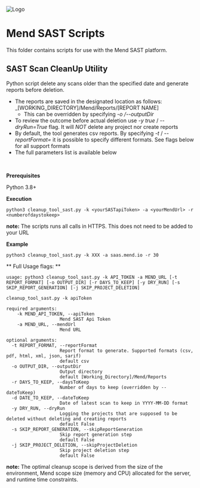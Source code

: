 ![Logo](https://mend-toolkit-resources-public.s3.amazonaws.com/img/mend-io-logo-horizontal.svg)  

# Mend SAST Scripts
This folder contains scripts for use with the Mend SAST platform.

## SAST Scan CleanUp Utility

Python script delete any scans older than the specified date and generate reports before deletion.
* The reports are saved in the designated location as follows: _[WORKING_DIRECTORY]/Mend/Reports/[REPORT NAME]
	* This can be overridden by specifying _-o /--outputDir_
* To review the outcome before actual deletion use _-y true_ / _--dryRun=True_ flag. It will _NOT_ delete any project nor create reports 
* By default, the tool generates csv reports. By specifying _-t_ / _--reportFormat=_ it is possible to specify different formats. See flags below for all support formats
* The full parameters list is available below

<br>

**Prerequisites**

Python 3.8+

**Execution**

```shell
python3 cleanup_tool_sast.py -k <yourSASTapiToken> -a <yourMendUrl> -r <numberofdaystokeep>
```
**note:** The scripts runs all calls in HTTPS. This does not need to be added to your URL

**Example**

```shell
python3 cleanup_tool_sast.py -k XXX -a saas.mend.io -r 30
```

** Full Usage flags: **
```shell
usage: python3 cleanup_tool_sast.py -k API_TOKEN -a MEND_URL [-t REPORT_FORMAT] [-o OUTPUT_DIR] [-r DAYS_TO_KEEP] [-y DRY_RUN] [-s SKIP_REPORT_GENERATION] [-j SKIP_PROJECT_DELETION]

cleanup_tool_sast.py -k apiToken

required arguments:
	-k MEND_API_TOKEN, --apiToken
                    Mend SAST Api Token
	-a MEND_URL, --mendUrl
                    Mend URL				
					
optional arguments:
  -t REPORT_FORMAT, --reportFormat
                    Report format to generate. Supported formats (csv, pdf, html, xml, json, sarif)
					default csv
  -o OUTPUT_DIR, --outputDir
                    Output directory
					default [Working_Directory]/Mend/Reports
  -r DAYS_TO_KEEP, --daysToKeep
                    Number of days to keep (overridden by --dateToKeep)
  -d DATE_TO_KEEP, --dateToKeep
                    Date of latest scan to keep in YYYY-MM-DD format
  -y DRY_RUN, --dryRun
                    Logging the projects that are supposed to be deleted without deleting and creating reports
                    default False
  -s SKIP_REPORT_GENERATION, --skipReportGeneration
                    Skip report generation step
                    default False
  -j SKIP_PROJECT_DELETION, --skipProjectDeletion
                    Skip project deletion step
                    default False                                                
```

**note:** The optimal cleanup scope is derived from the size of the environment, Mend scope size (memory and CPU) allocated for the server, and runtime time constraints.   